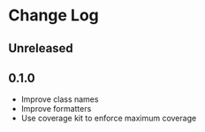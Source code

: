# Change Log

## Unreleased

## 0.1.0

* Improve class names
* Improve formatters
* Use coverage kit to enforce maximum coverage
